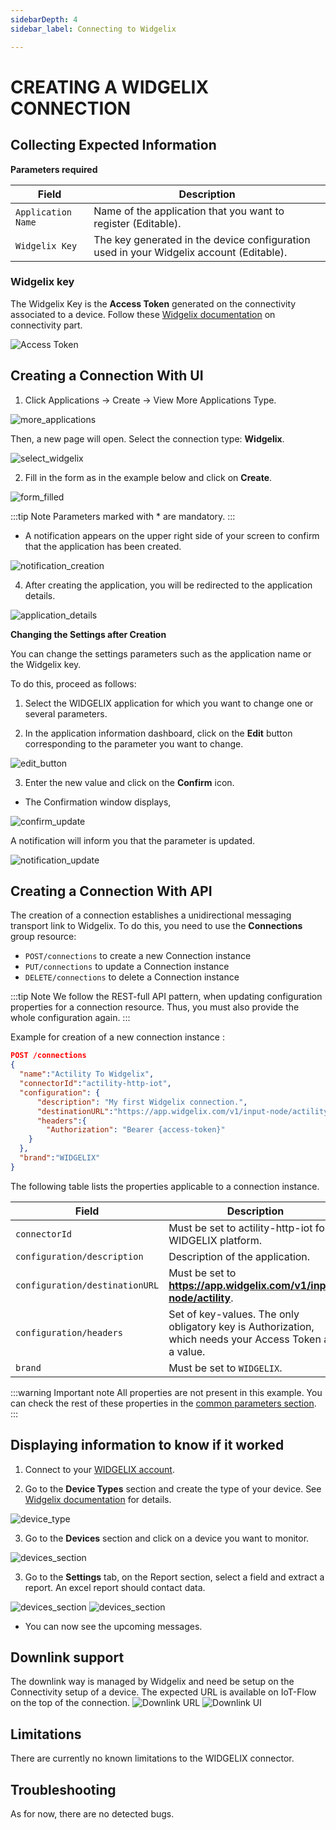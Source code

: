```yaml
---
sidebarDepth: 4
sidebar_label: Connecting to Widgelix

---
```


# CREATING A WIDGELIX CONNECTION

## Collecting Expected Information

**Parameters required**

| Field | Description |
| ------ | ----------- |
| ```Application Name``` | Name of the application that you want to register (Editable). |
| ```Widgelix Key``` | The key generated in the device configuration used in your Widgelix account (Editable). |

### Widgelix key

The Widgelix Key is the **Access Token** generated on the connectivity associated to a device.
Follow these [Widgelix documentation](https://docs.widgelix.com/get-started/devices#configuring-connectivity) on connectivity part.

![Access Token](images/access-token.png)

## Creating a Connection With UI

1. Click Applications -&gt; Create -&gt; View More Applications Type.

![more_applications](images/create_connection.png)

Then, a new page will open. Select the connection type: **Widgelix**.

![select_widgelix](images/create_widgelix.png)

2. Fill in the form as in the example below and click on **Create**.

![form_filled](images/create_connection_widgelix.png)

:::tip Note
Parameters marked with * are mandatory.
:::

* A notification appears on the upper right side of your screen to confirm that the application has been created.

![notification_creation](images/notification_created.png)

4. After creating the application, you will be redirected to the application details.

![application_details](images/widgelix_application_details.png)

**Changing the Settings after Creation**

You can change the settings parameters such as the application name or the Widgelix key.

To do this, proceed as follows:

1. Select the WIDGELIX application for which you want to change one or several parameters.

2. In the application information dashboard, click on the **Edit** button corresponding to the parameter you want to change.

![edit_button](images/modify_widgelix_key.png)

3. Enter the new value and click on the **Confirm** icon.

* The Confirmation window displays,

![confirm_update](images/proceed_update.png)

A notification will inform you that the parameter is updated.

![notification_update](images/notification_modified.png)

## Creating a Connection With API

The creation of a connection establishes a unidirectional messaging transport link to Widgelix.
To do this, you need to use the **Connections** group resource:

* `POST/connections` to create a new Connection instance
* `PUT/connections` to update a Connection instance
* `DELETE/connections` to delete a Connection instance

:::tip Note
We follow the REST-full API pattern, when updating configuration properties for a connection resource. Thus, you must also provide the whole configuration again.
:::

Example for creation of a new connection instance :

```json
POST /connections
{
  "name":"Actility To Widgelix",
  "connectorId":"actility-http-iot",
  "configuration": {
      "description": "My first Widgelix connection.",
      "destinationURL":"https://app.widgelix.com/v1/input-node/actility",
      "headers":{
        "Authorization": "Bearer {access-token}"
    }
  }, 
  "brand":"WIDGELIX"
}
```

The following table lists the properties applicable to a connection instance.

| Field | Description |
| ------ | ----------- |
| ```connectorId``` | Must be set to actility-http-iot for WIDGELIX platform. |
| ```configuration/description``` | Description of the application. |
| ```configuration/destinationURL``` | Must be set to **https://app.widgelix.com/v1/input-node/actility**. |
| ```configuration/headers``` | Set of key-values. The only obligatory key is Authorization, which needs your Access Token as a value. |
| ```brand``` | Must be set to ```WIDGELIX```. |

:::warning Important note
All properties are not present in this example. You can check the rest of these properties in the [common parameters section](../../../Getting_Started/Setting_Up_A_Connection_instance/About_connections.html#common-parameters).
:::

## Displaying information to know if it worked

1.	Connect to your [WIDGELIX account](https://app.widgelix.com/).

2.	Go to the **Device Types** section and create the type of your device. See [Widgelix documentation](https://docs.widgelix.com/get-started/device-types) for details.

![device_type](images/widgelix_device_type.png)

3. Go to the **Devices** section and click on a device you want to monitor.

![devices_section](images/widgelix_device.png)

3. Go to the **Settings** tab, on the Report section, select a field and extract a report. An excel report should contact data.

![devices_section](images/widgelix_device_settings.png)
![devices_section](images/widgelix_device_report.png)

* You can now see the upcoming messages.

## Downlink support
The downlink way is managed by Widgelix and need be setup on the Connectivity setup of a device.
The expected URL is available on IoT-Flow on the top of the connection.
![Downlink URL](images/dl-url.png)
![Downlink UI](images/dl-ui.png)

## Limitations

There are currently no known limitations to the WIDGELIX connector.

## Troubleshooting

As for now, there are no detected bugs.
